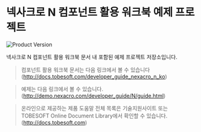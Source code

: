 # 넥사크로 N 컴포넌트 활용 워크북 예제 프로젝트

![Product Version](https://img.shields.io/badge/Nexacro-v21.0.0.700-blue.svg)

넥사크로 N 컴포넌트 활용 워크북 문서 내 포함된 예제 프로젝트 저장소입니다.

> 컴포넌트 활용 워크북 문서는 다음 링크에서 볼 수 있습니다 (http://docs.tobesoft.com/developer_guide_nexacro_n_ko)

> 예제는 다음 링크에서 볼 수 있습니다. (http://demo.nexacro.com/developer_guide/N/guide.html)

> 온라인으로 제공하는 제품 도움말 전체 목록은 기술지원사이트 또는 TOBESOFT Online Document Library에서 확인할 수 있습니다. (http://docs.tobesoft.com)
